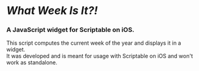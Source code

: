 # *What Week Is It?!* 
### A JavaScript widget for Scriptable on iOS.

This script computes the current week of the year and displays it in a widget.  
It was developed and is meant for usage with Scriptable on iOS and won't work as standalone.
